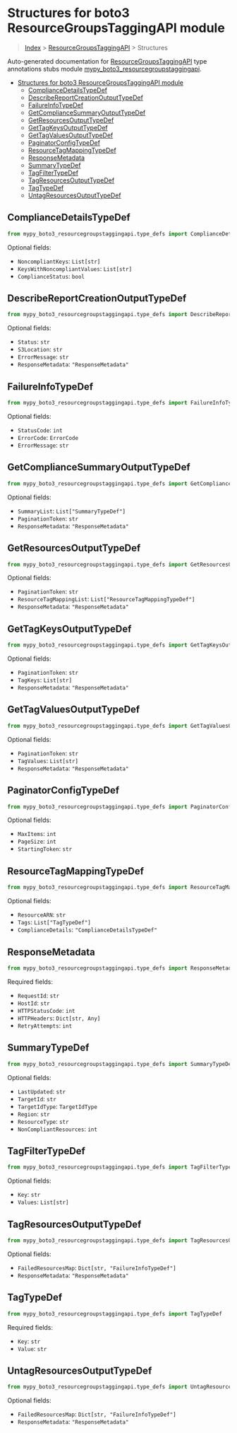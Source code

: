 # Structures for boto3 ResourceGroupsTaggingAPI module

> [Index](../README.md) > [ResourceGroupsTaggingAPI](./README.md) > Structures

Auto-generated documentation for [ResourceGroupsTaggingAPI](https://boto3.amazonaws.com/v1/documentation/api/latest/reference/services/resourcegroupstaggingapi.html#ResourceGroupsTaggingAPI)
type annotations stubs module [mypy_boto3_resourcegroupstaggingapi](https://pypi.org/project/mypy-boto3-resourcegroupstaggingapi/).

- [Structures for boto3 ResourceGroupsTaggingAPI module](#structures-for-boto3-resourcegroupstaggingapi-module)
  - [ComplianceDetailsTypeDef](#compliancedetailstypedef)
  - [DescribeReportCreationOutputTypeDef](#describereportcreationoutputtypedef)
  - [FailureInfoTypeDef](#failureinfotypedef)
  - [GetComplianceSummaryOutputTypeDef](#getcompliancesummaryoutputtypedef)
  - [GetResourcesOutputTypeDef](#getresourcesoutputtypedef)
  - [GetTagKeysOutputTypeDef](#gettagkeysoutputtypedef)
  - [GetTagValuesOutputTypeDef](#gettagvaluesoutputtypedef)
  - [PaginatorConfigTypeDef](#paginatorconfigtypedef)
  - [ResourceTagMappingTypeDef](#resourcetagmappingtypedef)
  - [ResponseMetadata](#responsemetadata)
  - [SummaryTypeDef](#summarytypedef)
  - [TagFilterTypeDef](#tagfiltertypedef)
  - [TagResourcesOutputTypeDef](#tagresourcesoutputtypedef)
  - [TagTypeDef](#tagtypedef)
  - [UntagResourcesOutputTypeDef](#untagresourcesoutputtypedef)

## ComplianceDetailsTypeDef

```python
from mypy_boto3_resourcegroupstaggingapi.type_defs import ComplianceDetailsTypeDef
```




Optional fields:
- `NoncompliantKeys`: `List[str]`
- `KeysWithNoncompliantValues`: `List[str]`
- `ComplianceStatus`: `bool`


## DescribeReportCreationOutputTypeDef

```python
from mypy_boto3_resourcegroupstaggingapi.type_defs import DescribeReportCreationOutputTypeDef
```




Optional fields:
- `Status`: `str`
- `S3Location`: `str`
- `ErrorMessage`: `str`
- `ResponseMetadata`: `"ResponseMetadata"`


## FailureInfoTypeDef

```python
from mypy_boto3_resourcegroupstaggingapi.type_defs import FailureInfoTypeDef
```




Optional fields:
- `StatusCode`: `int`
- `ErrorCode`: `ErrorCode`
- `ErrorMessage`: `str`


## GetComplianceSummaryOutputTypeDef

```python
from mypy_boto3_resourcegroupstaggingapi.type_defs import GetComplianceSummaryOutputTypeDef
```




Optional fields:
- `SummaryList`: `List["SummaryTypeDef"]`
- `PaginationToken`: `str`
- `ResponseMetadata`: `"ResponseMetadata"`


## GetResourcesOutputTypeDef

```python
from mypy_boto3_resourcegroupstaggingapi.type_defs import GetResourcesOutputTypeDef
```




Optional fields:
- `PaginationToken`: `str`
- `ResourceTagMappingList`: `List["ResourceTagMappingTypeDef"]`
- `ResponseMetadata`: `"ResponseMetadata"`


## GetTagKeysOutputTypeDef

```python
from mypy_boto3_resourcegroupstaggingapi.type_defs import GetTagKeysOutputTypeDef
```




Optional fields:
- `PaginationToken`: `str`
- `TagKeys`: `List[str]`
- `ResponseMetadata`: `"ResponseMetadata"`


## GetTagValuesOutputTypeDef

```python
from mypy_boto3_resourcegroupstaggingapi.type_defs import GetTagValuesOutputTypeDef
```




Optional fields:
- `PaginationToken`: `str`
- `TagValues`: `List[str]`
- `ResponseMetadata`: `"ResponseMetadata"`


## PaginatorConfigTypeDef

```python
from mypy_boto3_resourcegroupstaggingapi.type_defs import PaginatorConfigTypeDef
```




Optional fields:
- `MaxItems`: `int`
- `PageSize`: `int`
- `StartingToken`: `str`


## ResourceTagMappingTypeDef

```python
from mypy_boto3_resourcegroupstaggingapi.type_defs import ResourceTagMappingTypeDef
```




Optional fields:
- `ResourceARN`: `str`
- `Tags`: `List["TagTypeDef"]`
- `ComplianceDetails`: `"ComplianceDetailsTypeDef"`


## ResponseMetadata

```python
from mypy_boto3_resourcegroupstaggingapi.type_defs import ResponseMetadata
```


Required fields:
- `RequestId`: `str`
- `HostId`: `str`
- `HTTPStatusCode`: `int`
- `HTTPHeaders`: `Dict[str, Any]`
- `RetryAttempts`: `int`




## SummaryTypeDef

```python
from mypy_boto3_resourcegroupstaggingapi.type_defs import SummaryTypeDef
```




Optional fields:
- `LastUpdated`: `str`
- `TargetId`: `str`
- `TargetIdType`: `TargetIdType`
- `Region`: `str`
- `ResourceType`: `str`
- `NonCompliantResources`: `int`


## TagFilterTypeDef

```python
from mypy_boto3_resourcegroupstaggingapi.type_defs import TagFilterTypeDef
```




Optional fields:
- `Key`: `str`
- `Values`: `List[str]`


## TagResourcesOutputTypeDef

```python
from mypy_boto3_resourcegroupstaggingapi.type_defs import TagResourcesOutputTypeDef
```




Optional fields:
- `FailedResourcesMap`: `Dict[str, "FailureInfoTypeDef"]`
- `ResponseMetadata`: `"ResponseMetadata"`


## TagTypeDef

```python
from mypy_boto3_resourcegroupstaggingapi.type_defs import TagTypeDef
```


Required fields:
- `Key`: `str`
- `Value`: `str`




## UntagResourcesOutputTypeDef

```python
from mypy_boto3_resourcegroupstaggingapi.type_defs import UntagResourcesOutputTypeDef
```




Optional fields:
- `FailedResourcesMap`: `Dict[str, "FailureInfoTypeDef"]`
- `ResponseMetadata`: `"ResponseMetadata"`

